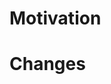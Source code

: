 # Motivation

<!-- What do you want to achieve with this PR? -->

# Changes

<!-- What changes did you make? -->
